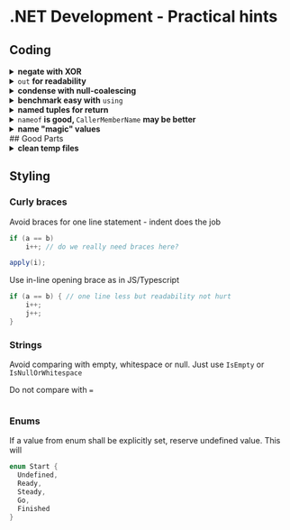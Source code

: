 # .NET Development - Practical hints
## Coding
<details>
<summary><b>negate with XOR</b></summary>

 

```diff csharp

var isLoading = false;

// ...

-     isLoading = !isLoading

+     isLoading ^= true; // this explicitly tells of inversion

 

-    legacyObject.SomeLongModuleName.PoorlyNamedVariableA1c = !legacyObject.SomeLongModuleName.PoorlyNamedVariableAlc;

+    legacyObject.SomeLongModuleName.PoorlyNamedVariable1 ^= true;

// terser and prevents typing errors (when one applies a var/prop with similar name)

```

</details>

 

<details>

<summary><code>out</code> <b>for readability</b></summary>

 

```csharp

if (!pauseComplete(out var msRemaining))

   module.Sleep(msRemaining);

```

</details>

 

<details>

<summary><b>condense with null-coalescing</b></summary>

This will spare at least a line.

   

```csharp

_order = order?? throw new ArgumentNullException(nameof(order));

```

</details>

 

<details>

<summary><b>benchmark easy with</b> <code>using</code></summary>

For straightforward logging/profiling use <code>ctor</code> and <code>Dispose()</code> of a being *used* benchmark.

   

<code>[CallerMemberName]</code> in the constructor will prevent mistaken names of the being *benchmarked*.

 

```csharp

using (var benchmark = new Benchmark()) {
    // benchmarked stuff here
}

 

class Benchmark : IDisposable
{
   string _caller;

   public Benchmark([CallerMemberName] string caller = "<undefined>") {

      _caller = caller;

      // start log here id-d with _caller

   }    

   public void Dispose() {

       // finish log here id-d with _caller

   }

}

```

</details>

 

<details>

<summary><b>named tuples for return</b></summary>

Even in the stricktest OOD does not manadate to declare objects for every trifle.

```csharp

 

```

</details>

   

<details>

<summary><code>nameof</code><b> is good, <code></b>CallerMemberName</code> <b>may be better</b></summary>

 

```diff csharp

+   public

-   private

```  

</details>

 

<details>

<summary><b>name "magic" values</b></summary>

   

```diff csharp

-     legacySystem.ModuleD1.Abracadabra = true; // specifies that text input is treated culture-insensitive

+     bool IsInputCultureInvariant = ...

+     legacySystem.ModuleD1.Abracadabra = IsInputCultureInvariant;

   

-     popup(shortMessage).ShowFor(3200);

+     popup(shortMessage).ShowFor(Ux.Milliseconds.MinToReadPrompt);

```

</details>
## Good Parts
<details>

<summary><b>сlean temp files</b></summary>

 

The naming of *temporary* folder (and files) is deceptive. It grows, unless you time up to time clean this folder on your own. Even prominent applications put tons of waste there. &nbsp;&nbsp;<sup>**_win**</sup>

 

&nbsp;&nbsp;<sub><sup>**_win**</sup>&nbsp;&nbsp;And Windows&trade; predictably won't care about these files, say, on restart.</sub>

 

If your application exchanges/stores big volumes of data through %tmp%, it's nice .

Keeping track of created temp files and deleting them on exit (e.g. flushing specific subfolder) isn't the award-winning idea:

+ application may crash

+ you shoud distinguish between instances of the same application

+ the logic for temp files could be compicated (e.g. biz process on the end of application)

 

<code>FileOptions.DeleteOnClose</code> may be suitable. In the snippet below a file won't be deleted if only power supply abruptly goes off:

```csharp

using (var fs = new FileStream(Path.GetTempFileName(), FileMode.Open,

          FileAccess.ReadWrite, FileShare.None, 4096, FileOptions.DeleteOnClose)) {

               // payload here: reading or storing data into/from shared prop

}

```

Nice to develop a kind of wrapper, through which data is sent/read to/from temp storage.

</details>
 
## Styling
  ### Curly braces
Avoid braces for one line statement - indent does the job
```csharp
if (a == b)
    i++; // do we really need braces here?

apply(i);
```

Use in-line opening brace as in JS/Typescript 
```csharp
if (a == b) { // one line less but readability not hurt
    i++;
    j++;
}
```
### Strings
Avoid comparing with empty, whitespace or null. Just use `IsEmpty` or `IsNullOrWhitespace`


Do not compare with <code>=</code>
  
```csharp

```

### Enums
If a value from enum shall be explicitly set, reserve undefined value. This will 
```csharp
enum Start {
  Undefined,
  Ready,
  Steady,
  Go,
  Finished
}
```

